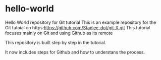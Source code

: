 # hello-world

Hello World repository for Git tutorial
This is an example repository for the Git tutoial on https:https://github.com/Stanlee-dot/git-X.git
This tutorial focuses mainly on Git and using Github as its remote

This repository is built step by step in the tutorial.

It now includes steps for Github and how to understans the process.
